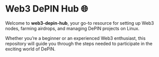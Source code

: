 # Web3 DePIN Hub 🌐

Welcome to **web3-depin-hub**, your go-to resource for setting up Web3 nodes, farming airdrops, and managing DePIN projects on Linux. 

Whether you’re a beginner or an experienced Web3 enthusiast, this repository will guide you through the steps needed to participate in the exciting world of DePIN.

